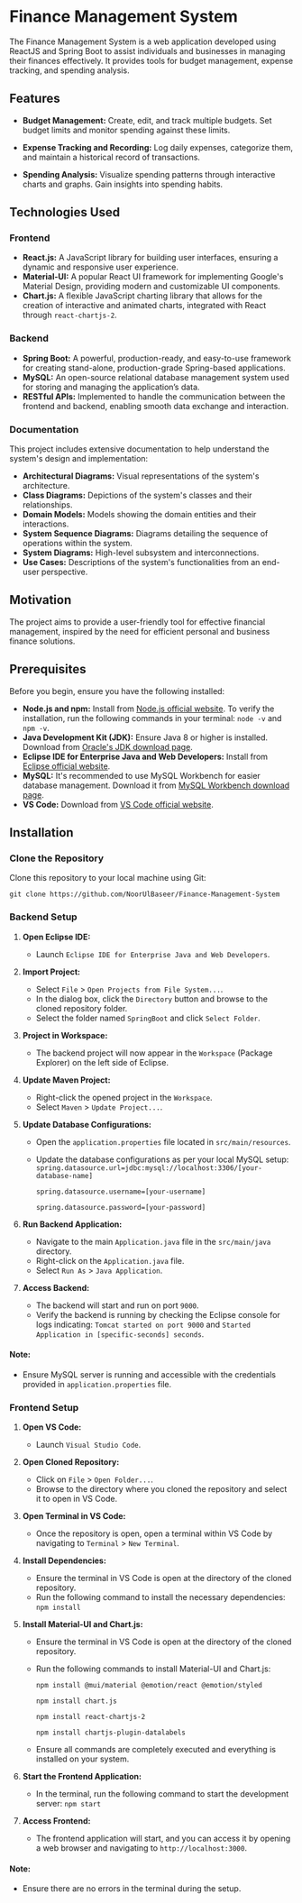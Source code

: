 # Finance Management System

The Finance Management System is a web application developed using ReactJS and Spring Boot to assist individuals and businesses in managing their finances effectively. It provides tools for budget management, expense tracking, and spending analysis.

## Features

- **Budget Management:** Create, edit, and track multiple budgets. Set budget limits and monitor spending against these limits.
  
- **Expense Tracking and Recording:** Log daily expenses, categorize them, and maintain a historical record of transactions.
  
- **Spending Analysis:** Visualize spending patterns through interactive charts and graphs. Gain insights into spending habits.

## Technologies Used

### Frontend

- **React.js:** A JavaScript library for building user interfaces, ensuring a dynamic and responsive user experience.
- **Material-UI:** A popular React UI framework for implementing Google's Material Design, providing modern and customizable UI components.
- **Chart.js:** A flexible JavaScript charting library that allows for the creation of interactive and animated charts, integrated with React through `react-chartjs-2`.

### Backend

- **Spring Boot:** A powerful, production-ready, and easy-to-use framework for creating stand-alone, production-grade Spring-based applications.
- **MySQL:** An open-source relational database management system used for storing and managing the application’s data.
- **RESTful APIs:** Implemented to handle the communication between the frontend and backend, enabling smooth data exchange and interaction.

### Documentation

This project includes extensive documentation to help understand the system's design and implementation:
- **Architectural Diagrams:** Visual representations of the system's architecture.
- **Class Diagrams:** Depictions of the system's classes and their relationships.
- **Domain Models:** Models showing the domain entities and their interactions.
- **System Sequence Diagrams:** Diagrams detailing the sequence of operations within the system.
- **System Diagrams:** High-level subsystem and interconnections.
- **Use Cases:** Descriptions of the system's functionalities from an end-user perspective.

## Motivation

The project aims to provide a user-friendly tool for effective financial management, inspired by the need for efficient personal and business finance solutions.

## Prerequisites

Before you begin, ensure you have the following installed:
- **Node.js and npm:** Install from [Node.js official website](https://nodejs.org/). To verify the installation, run the following commands in your terminal: ``node -v`` and ``npm -v``.
- **Java Development Kit (JDK):** Ensure Java 8 or higher is installed. Download from [Oracle's JDK download page](https://www.oracle.com/java/technologies/javase-downloads.html).
- **Eclipse IDE for Enterprise Java and Web Developers:** Install from [Eclipse official website](https://www.eclipse.org/downloads/packages/).
- **MySQL:** It's recommended to use MySQL Workbench for easier database management. Download it from [MySQL Workbench download page](https://dev.mysql.com/downloads/workbench/).
- **VS Code:** Download from [VS Code official website](https://code.visualstudio.com/).

## Installation

### Clone the Repository
Clone this repository to your local machine using Git:

```
git clone https://github.com/NoorUlBaseer/Finance-Management-System
```
### Backend Setup

1. **Open Eclipse IDE:**
   - Launch `Eclipse IDE for Enterprise Java and Web Developers`.

2. **Import Project:**
   - Select `File` > `Open Projects from File System...`.
   - In the dialog box, click the `Directory` button and browse to the cloned repository folder.
   - Select the folder named `SpringBoot` and click `Select Folder`.

3. **Project in Workspace:**
   - The backend project will now appear in the `Workspace` (Package Explorer) on the left side of Eclipse.

4. **Update Maven Project:**
   - Right-click the opened project in the `Workspace`.
   - Select `Maven` > `Update Project...`.

5. **Update Database Configurations:**
   - Open the `application.properties` file located in `src/main/resources`.
   - Update the database configurations as per your local MySQL setup:
        `spring.datasource.url=jdbc:mysql://localhost:3306/[your-database-name]`

        `spring.datasource.username=[your-username]`

        `spring.datasource.password=[your-password]`

6. **Run Backend Application:**
   - Navigate to the main `Application.java` file in the `src/main/java` directory.
   - Right-click on the `Application.java` file.
   - Select `Run As` > `Java Application`.

7. **Access Backend:**
   - The backend will start and run on port `9000`.
   - Verify the backend is running by checking the Eclipse console for logs indicating: `Tomcat started on port 9000` and `Started Application in [specific-seconds] seconds`.

#### Note:
- Ensure MySQL server is running and accessible with the credentials provided in `application.properties` file.

### Frontend Setup

1. **Open VS Code:**
   - Launch `Visual Studio Code`.

2. **Open Cloned Repository:**
   - Click on `File` > `Open Folder...`.
   - Browse to the directory where you cloned the repository and select it to open in VS Code.

3. **Open Terminal in VS Code:**
   - Once the repository is open, open a terminal within VS Code by navigating to `Terminal` > `New Terminal`.

4. **Install Dependencies:**
   - Ensure the terminal in VS Code is open at the directory of the cloned repository.
   - Run the following command to install the necessary dependencies:
     `npm install`

5. **Install Material-UI and Chart.js:**
   - Ensure the terminal in VS Code is open at the directory of the cloned repository.
   - Run the following commands to install Material-UI and Chart.js:

        `npm install @mui/material @emotion/react @emotion/styled`

        `npm install chart.js`

        `npm install react-chartjs-2`

        `npm install chartjs-plugin-datalabels`
   - Ensure all commands are completely executed and everything is installed on your system.

6. **Start the Frontend Application:**
   - In the terminal, run the following command to start the development server:
    `npm start`

7. **Access Frontend:**
   - The frontend application will start, and you can access it by opening a web browser and navigating to `http://localhost:3000`.

#### Note:
- Ensure there are no errors in the terminal during the setup.
